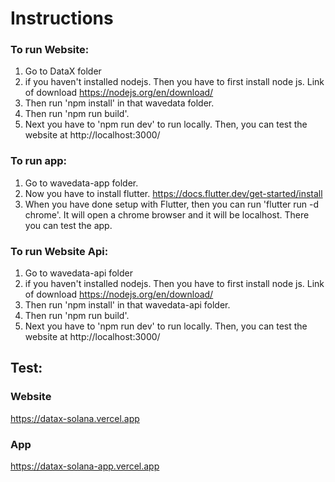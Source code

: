 # Instructions

### To run Website:
1. Go to DataX folder
2. if you haven't installed nodejs. Then you have to first install node js. Link of download  https://nodejs.org/en/download/
3. Then run 'npm install' in that wavedata folder.
4. Then run 'npm run build'. 
5. Next you have to 'npm run dev' to run locally. Then, you can test the website at http://localhost:3000/


### To run app:
1. Go to wavedata-app folder.
2. Now you have to install flutter. https://docs.flutter.dev/get-started/install
3. When you have done setup with Flutter, then you can run 'flutter run -d chrome'. It will open a chrome browser and it will be localhost. There you can test the app.

### To run Website Api:
1. Go to wavedata-api folder
2. if you haven't installed nodejs. Then you have to first install node js. Link of download  https://nodejs.org/en/download/
3. Then run 'npm install' in that wavedata-api folder.
4. Then run 'npm run build'. 
5. Next you have to 'npm run dev' to run locally. Then, you can test the website at http://localhost:3000/

## Test:
### Website
https://datax-solana.vercel.app
### App
https://datax-solana-app.vercel.app